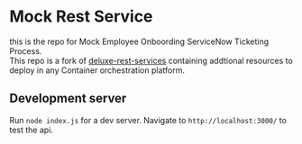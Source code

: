 # Mock Rest Service
this is the repo for Mock Employee Onboording ServiceNow Ticketing Process. <br />
This repo is a fork of [deluxe-rest-services](https://github.com/timwuthenow/deluxe-rest-services) containing addtional resources to deploy in any Container orchestration platform. <br />

## Development server

Run `node index.js` for a dev server. Navigate to `http://localhost:3000/` to test the api.